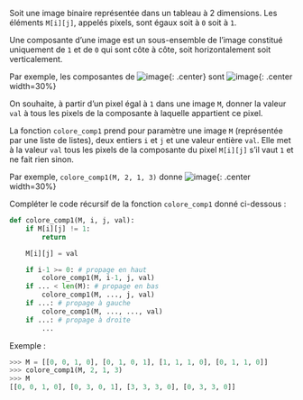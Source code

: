 Soit une image binaire représentée dans un tableau à 2 dimensions. Les éléments
`M[i][j]`, appelés pixels, sont égaux soit à `0` soit à `1`.

Une composante d’une image est un sous-ensemble de l’image constitué uniquement de
`1` et de `0` qui sont côte à côte, soit horizontalement soit verticalement.

Par exemple, les composantes de
![image](data2023/36_carre1.png){: .center}
sont
![image](data2023/36_carre2.png){: .center width=30%}

On souhaite, à partir d’un pixel égal à `1` dans une image `M`, donner la valeur `val` à tous
les pixels de la composante à laquelle appartient ce pixel.

La fonction `colore_comp1` prend pour paramètre une image `M` (représentée par une liste de
listes), deux entiers `i` et `j` et une valeur entière `val`. Elle met à la valeur `val` tous les pixels de la composante du pixel
`M[i][j]` s’il vaut `1` et ne fait rien sinon.

Par exemple, `colore_comp1(M, 2, 1, 3)` donne
![image](data2023/36_carre3.png){: .center width=30%}

Compléter le code récursif de la fonction `colore_comp1` donné ci-dessous :

```python linenums='1'
def colore_comp1(M, i, j, val):
    if M[i][j] != 1:
        return

    M[i][j] = val

    if i-1 >= 0: # propage en haut
        colore_comp1(M, i-1, j, val)
    if ... < len(M): # propage en bas
        colore_comp1(M, ..., j, val) 
    if ...: # propage à gauche 
        colore_comp1(M, ..., ..., val) 
    if ...: # propage à droite 
        ...

```


Exemple :
```python
>>> M = [[0, 0, 1, 0], [0, 1, 0, 1], [1, 1, 1, 0], [0, 1, 1, 0]]
>>> colore_comp1(M, 2, 1, 3)
>>> M
[[0, 0, 1, 0], [0, 3, 0, 1], [3, 3, 3, 0], [0, 3, 3, 0]]
```